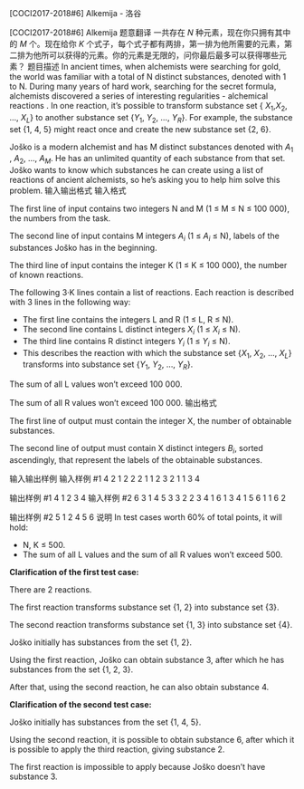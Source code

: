 



[COCI2017-2018#6] Alkemija - 洛谷














[COCI2017-2018#6] Alkemija
题意翻译
一共存在 $N$ 种元素，现在你只拥有其中的 $M$ 个。现在给你 $K$ 个式子，每个式子都有两排，第一排为他所需要的元素，第二排为他所可以获得的元素。你的元素是无限的，问你最后最多可以获得哪些元素？
题目描述
In ancient times, when alchemists were searching for gold, the world was familiar with a total
of ​N distinct substances, denoted with 1 to ​N​. During many years of hard work, searching for
the secret formula, alchemists discovered a series of interesting regularities - ​alchemical
reactions
​. In one reaction, it’s possible to transform substance set {
$X_1$​,$X_2$​, …, $X_L$​} to another
substance set {$Y_1$​, $Y_2$​, …, ​$Y_R$​}. For example, the substance set {1, 4, 5} might react once and
create the new substance set {2, 6}.

Joško is a modern alchemist and has ​M distinct substances denoted with ​$A_1$​, $A_2$​, …, ​$A_M$​. He
has an unlimited quantity of each substance from that set. Joško wants to know which
substances he can create using a list of reactions of ancient alchemists, so he’s asking you
to help him solve this problem.
输入输出格式
输入格式

The first line of input contains two integers N and M (1 ≤ M ≤ N ≤ 100 000), the numbers from the task.

The second line of input contains M integers $A_i$ (1 ≤ $A_i$ ≤ N), labels of the substances Joško has in the beginning.

The third line of input contains the integer K (1 ≤ K ≤ 100 000), the number of known
reactions.

The following 3·K lines contain a list of reactions. Each reaction is described with 3 lines in the following way:

- The first line contains the integers L and R (1 ≤ L, R ≤ N).
- The second line contains L distinct integers $X_i$ (1 ≤ $X_i$ ≤ N).
- The third line contains R distinct integers $Y_i$ (1 ≤ $Y_i$ ≤ N).
- This describes the reaction with which the substance set {$X_1$, $X_2$, …, $X_L$} transforms into substance set {$Y_1$, $Y_2$, …, $Y_R$}.

The sum of all L values won’t exceed 100 000.

The sum of all R values won’t exceed 100 000.
输出格式

The first line of output must contain the integer X, the number of obtainable substances.

The second line of output must contain X distinct integers $B_i$, sorted ascendingly, that represent the labels of the obtainable substances.

输入输出样例
输入样例 #1
4 2
1 2
2
2 1
1 2
3
2 1
1 3
4

输出样例 #1
4
1 2 3 4
输入样例 #2
6 3
1 4 5
3
3 2
2 3 4
1 6
1 3
4
1 5 6
1 1
6
2

输出样例 #2
5
1 2 4 5 6
说明
In test cases worth 60% of total points, it will hold:

- N, K ≤ 500.
- The sum of all L values and the sum of all R values won’t exceed 500.

**Clarification of the first test case:**

There are 2 reactions.

The first reaction transforms substance set {1, 2} into substance set {3}.

The second reaction transforms substance set {1, 3} into substance set {4}.

Joško initially has substances from the set {1, 2}.

Using the first reaction, Joško can obtain substance 3, after which he has substances from the set {1, 2, 3}.

After that, using the second reaction, he can also obtain substance 4.

**Clarification of the second test case:**

Joško initially has substances from the set {1, 4, 5}.

Using the second reaction, it is possible to obtain substance 6, after which it is possible to apply the third reaction, giving substance 2.

The first reaction is impossible to apply because Joško doesn’t have substance 3.






